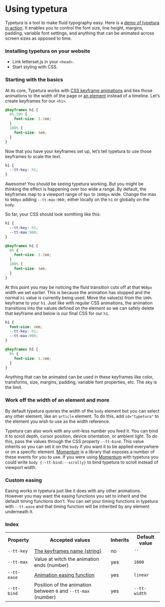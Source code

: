 # Using typetura

Typetura is a tool to make fluid typography easy. Here is a [demo of typetura in action](typetura-js.netlify.com). It enables you to control the font size, line height, margins, padding, variable font settings, and anything that can be animated across screen sizes as opposed to time.

### Installing typetura on your website

* Link letterset.js in your `<head>`.
* Start styling with CSS.

### Starting with the basics

At its core, Typetura works with [CSS keyframe animations](https://developer.mozilla.org/en-US/docs/Web/CSS/@keyframes) and ties those animations to the width of the page or [an element](#Work-off-the-width-of-an-element-and-more) instead of a timeline. Let’s create keyframes for our `<h1>`.

```css
@keyframes h1 {
  0%,20% {
    font-size: 1.2em;
  }
  100% {
    font-size: 4em;
  }
}
```

Now that you have your keyframes set up, let’s tell typetura to use those keyframes to scale the text.

```css
h1 {
  --tt-key: h1;
}
```

Awesome! You should be seeing typetura working. But you might be thinking the effect is happening over too wide a range. By default, the keyframes map to a viewport range of `0px` to `1600px` wide. Change the max to `960px` adding `--tt-max:960;` either locally on the `h1` or globally on the `body`.

So far, your CSS should look somthing like this:

```css
h1 {
  --tt-key: h1;
  --tt-max:960;
}

@keyframes h1 {
  0% {
    font-size: 1.2em;
  }
  100% {
    font-size: 4em;
  }
}
```

At this point you may be noticing the fluid transition cuts off at that `960px` width we set earlier. This is because the animation has stopped and the normal `h1` value is currently being used. Move the value(s) from the `100%` keyframe to your `h1`. Just like with regular CSS animations, the animation transitions into the values defined on the element so we can safely delete that keyframe and below is our final CSS for our `h1`.

```css
h1 {
  font-size: 4em;
  --tt-key: h1;
  --tt-max:960;
}

@keyframes h1 {
  0% {
    font-size: 1.2em;
  }
}
```

Anything that can be animated can be used in these keyframes like color, transforms, size, margins, padding, variable font properties, etc. The sky is the limit.

### Work off the width of an element and more

By default typetura queries the width of the `body` element but you can select any other element, like an `article` element. To do this, add `id="typetura"` to the element you wish to use as the width reference.

Typetura can also work with any unit-less number you feed it. You can bind it to scroll depth, cursor position, device orientation, or ambient light. To do this, pass the values through the CSS property `--tt-bind`. This value inherits so you can set it on the `body` if you want it to be applied everywhere or on a specific element. [Momentum](https://github.com/scottkellum/momentum) is a library that exposes a number of these events for you to use. If you were using [Momentum](https://github.com/scottkellum/momentum) with typetura you could write `body {--tt-bind:--scrolly}` to bind typetura to scroll instead of viewport width.

### Custom easing

Easing works in typetura just like it does with any other animations. However you may want the easing functions you set to inherit and the default timing functions don’t. You can set your timing functions in typetura with `--tt-ease` and that timing function will be inherited by any element underneath it.

### Index

<table>
  <tr>
    <th>Property
    <th>Accepted values
    <th>Inherits
    <th>Default value
<tr>
  <td><code>--tt-key</code>
  <td><a href="https://developer.mozilla.org/en-US/docs/Web/CSS/animation-name">The keyframes name (string)</a>
  <td>no
  <td><code>''</code>
<tr>
  <td><code>--tt-max</code>
  <td>Value at witch the animation ends (number)
  <td>yes
  <td><code>1600</code>
<tr>
  <td><code>--tt-ease</code>
  <td><a href="https://developer.mozilla.org/en-US/docs/Web/CSS/animation-timing-function">Animation easing function</a>
  <td>yes
  <td><code>linear</code>
<tr>
  <td><code>--tt-bind</code>
  <td>Position of the animation between <code>0</code> and <code>--tt-max</code> (number)
  <td>yes
  <td><code>--tt-width</code>